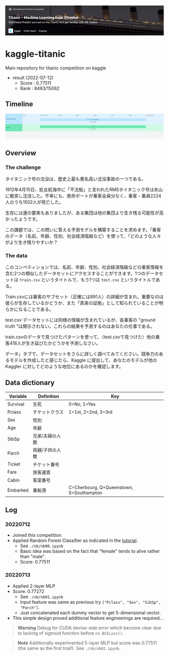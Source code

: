 ![comp](./data/info/images/001_comp.png)
# kaggle-titanic
Main repository for titanic competition on kaggle

- result (2022-07-12)
    - Score : 0.77511
    - Rank  : 8483/15062

## Timeline

![timeline](./data/info/images/002_timeline.png)

## Overview
### The challenge
タイタニック号の沈没は、歴史上最も悪名高い沈没事故の一つである。

1912年4月15日、処女航海中に「不沈船」と言われたRMSタイタニック号は氷山に衝突し沈没した。不幸にも、救命ボートが乗客全員分なく、乗客・乗員2224人のうち1502人が死亡した。

生存には運の要素もありましたが、ある集団は他の集団より生き残る可能性が高かったようです。

この課題では、この問いに答える予測モデルを構築することを求めます。「乗客のデータ（名前、年齢、性別、社会経済階級など）を使って、「どのような人々がより生き残りやすいか？

### The data
このコンペティションでは、名前、年齢、性別、社会経済階級などの乗客情報を含む2つの類似したデータセットにアクセスすることができます。1つのデータセットは `train.csv` というタイトルで、もう1つは `test.csv` というタイトルである。

Train.csvには乗客のサブセット（正確には891人）の詳細が含まれ、重要なのは彼らが生存しているかどうか、また「真実の証拠」として知られていることが明らかになることである。

test.csv`データセットには同様の情報が含まれているが、各乗客の "ground truth "は開示されない。これらの結果を予測するのはあなたの仕事である。

train.csvのデータで見つけたパターンを使って、（test.csvで見つけた）他の乗客418人が生き延びたかどうかを予測しなさい。

データ」タブで、データセットをさらに詳しく調べてみてください。競争力のあるモデルを作成したと感じたら、Kaggle に提出して、あなたのモデルが他の Kaggler に対してどのような地位にあるのかを確認します。

## Data dictionary

| Variable | Definition | Key |
| ---- | ---- | ---- |
| Survival | 生死 | 0=No, 1=Yes |
| Pclass | チケットクラス | 1=1st, 2=2nd, 3=3rd |
| Sex | 性別 | |
| Age | 年齢 | |
| SibSp | 兄弟/夫婦の人数 | |
| Parch | 両親/子供の人数 | |
| Ticket | チケット番号 | |
| Fare | 旅客運賃 | |
| Cabin | 客室番号 | |
| Embarked | 乗船港 | C=Cherbourg, Q=Queenstown, S=Southampton |

## Log

### 20220712
- Joined this competition.
- Applied Random Forest Classifier as indicated in the [tutorial](https://www.kaggle.com/code/alexisbcook/titanic-tutorial/notebook).
    - See `./nb/nb00.ipynb`
    - Basic idea was based on the fact that "female" tends to alive rather than "male".
    - Score: 0.77511

### 20220713
- Applied 2-layer MLP
- Score: 0.77272
    - See `./nb/nb01.ipynb`
    - Input feature was same as previous try `["Pclass", "Sex", "SibSp", "Parch"]`.
    - Just concatenated each dummy vector to get 5-dimensional vector.
- This simple design proved additional feature engineerings are required...

>**Warning**
>Debug for CUDA devise-side error which become clear due to lacking of sigmoid function before `nn.BCELoss()`.

>**Note**
>Additionally experimented 5-layer MLP but score was 0.77511 (the same as the first trial!). See `./nb/nb02.ipynb`.